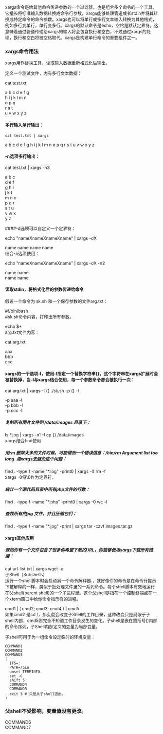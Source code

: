 <p>
xargs命令是给其他命令传递参数的一个过滤器，也是组合多个命令的一个工具。它擅长将标准输入数据转换成命令行参数，xargs能够处理管道或者stdin并将其转换成特定命令的命令参数。xargs也可以将单行或多行文本输入转换为其他格式，例如多行变单行，单行变多行。xargs的默认命令是echo，空格是默认定界符。这意味着通过管道传递给xargs的输入将会包含换行和空白，不过通过xargs的处理，换行和空白将被空格取代。xargs是构建单行命令的重要组件之一。</p>

### xargs命令用法<br/>
xargs用作替换工具，读取输入数据重新格式化后输出。<br/>

定义一个测试文件，内有多行文本数据：

cat test.txt

a b c d e f g <br/>
h i j k l m n <br/>
o p q <br/>
r s t <br/>
u v w x y z <br/>

#### 多行输入单行输出：

`cat test.txt | xargs`

a b c d e f g h i j k l m n o p q r s t u v w x y z <br/>
#### -n选项多行输出：

cat test.txt | xargs -n3 <br/>

a b c <br/>
d e f <br/>
g h i <br/>
j k l <br/>
m n o <br/>
p q r <br/>
s t u <br/>
v w x <br/>
y z <br/>

####-d选项可以自定义一个定界符：

echo "nameXnameXnameXname" | xargs -dX

name name name name <br/>
结合-n选项使用：

echo "nameXnameXnameXname" | xargs -dX -n2 <br/>

name name <br/>
name name <br/>
#### 读取stdin，将格式化后的参数传递给命令

假设一个命令为 sk.sh 和一个保存参数的文件arg.txt：

\#!/bin/bash <br/>
\#sk.sh命令内容，打印出所有参数。

echo $* <br/>
arg.txt文件内容：

cat arg.txt

aaa <br/>
bbb <br/>
ccc <br/>

#### xargs的一个选项-I，使用-I指定一个替换字符串{}，这个字符串在xargs扩展时会被替换掉，当-I与xargs结合使用，每一个参数命令都会被执行一次：

cat arg.txt | xargs -I {} ./sk.sh -p {} -l <br/>

-p aaa -l <br/>
-p bbb -l <br/>
-p ccc -l <br/>

##### 复制所有图片文件到 /data/images 目录下：

ls *.jpg | xargs -n1 -I cp {} /data/images <br/>
xargs结合find使用

##### 用rm 删除太多的文件时候，可能得到一个错误信息：/bin/rm Argument list too long. 用xargs去避免这个问题：

find . -type f -name "*.log" -print0 | xargs -0 rm -f <br/>
xargs -0将\0作为定界符。

##### 统计一个源代码目录中所有php文件的行数：

find . -type f -name "*.php" -print0 | xargs -0 wc -l <br/>

##### 查找所有的jpg 文件，并且压缩它们：

find . -type f -name "*.jpg" -print | xargs tar -czvf images.tar.gz <br/>
#### xargs其他应用

##### 假如你有一个文件包含了很多你希望下载的URL，你能够使用xargs下载所有链接：

cat url-list.txt | xargs wget -c <br/>
子Shell（Subshells） <br/>
运行一个shell脚本时会启动另一个命令解释器.，就好像你的命令是在命令行提示下被解释的一样，类似于批处理文件里的一系列命令。每个shell脚本有效地运行在父shell(parent shell)的一个子进程里。这个父shell是指在一个控制终端或在一个xterm窗口中给你命令指示符的进程。

cmd1 | ( cmd2; cmd3; cmd4 ) | cmd5 <br/>
如果cmd2 是cd /，那么就会改变子Shell的工作目录，这种改变只是局限于子shell内部，cmd5则完全不知道工作目录发生的变化。子shell是嵌在圆括号()内部的命令序列，子Shell内部定义的变量为局部变量。 <br/>

子shell可用于为一组命令设定临时的环境变量：

	COMMAND1
	COMMAND2
	COMMAND3
	(
	  IFS=:
	  PATH=/bin
	  unset TERMINFO
	  set -C
	  shift 5
	  COMMAND4
	  COMMAND5
	  exit 3 # 只是从子shell退出。
	)
### 父shell不受影响，变量值没有更改。
COMMAND6 <br/>
COMMAND7